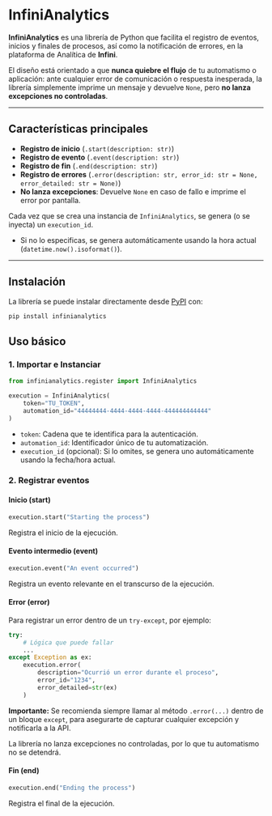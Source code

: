# InfiniAnalytics

**InfiniAnalytics** es una librería de Python que facilita el registro de eventos, inicios y finales de procesos, así como la notificación de errores, en la plataforma de Analítica de **Infini**.  

El diseño está orientado a que **nunca quiebre el flujo** de tu automatismo o aplicación: ante cualquier error de comunicación o respuesta inesperada, la librería simplemente imprime un mensaje y devuelve `None`, pero **no lanza excepciones no controladas**.

---

## Características principales

- **Registro de inicio** (`.start(description: str)`)  
- **Registro de evento** (`.event(description: str)`)  
- **Registro de fin** (`.end(description: str)`)  
- **Registro de errores** (`.error(description: str, error_id: str = None, error_detailed: str = None)`)  
- **No lanza excepciones**: Devuelve `None` en caso de fallo e imprime el error por pantalla.  

Cada vez que se crea una instancia de `InfiniAnalytics`, se genera (o se inyecta) un `execution_id`.  
- Si no lo especificas, se genera automáticamente usando la hora actual (`datetime.now().isoformat()`).

---

## Instalación

La librería se puede instalar directamente desde [PyPI](https://pypi.org/) con:

```bash
pip install infinianalytics
```


## Uso básico

### 1. Importar e Instanciar

```python
from infinianalytics.register import InfiniAnalytics

execution = InfiniAnalytics(
    token="TU_TOKEN",
    automation_id="44444444-4444-4444-4444-444444444444"
)
```

- `token`: Cadena que te identifica para la autenticación.
- `automation_id`: Identificador único de tu automatización.
- `execution_id` (opcional): Si lo omites, se genera uno automáticamente usando la fecha/hora actual.

### 2. Registrar eventos

#### Inicio (start)

```python
execution.start("Starting the process")
```

Registra el inicio de la ejecución.

#### Evento intermedio (event)

```python
execution.event("An event occurred")
```

Registra un evento relevante en el transcurso de la ejecución.

#### Error (error)

Para registrar un error dentro de un `try-except`, por ejemplo:

```python
try:
    # Lógica que puede fallar
    ...
except Exception as ex:
    execution.error(
        description="Ocurrió un error durante el proceso",
        error_id="1234",
        error_detailed=str(ex)
    )
```

**Importante:** Se recomienda siempre llamar al método `.error(...)` dentro de un bloque `except`, para asegurarte de capturar cualquier excepción y notificarla a la API.

La librería no lanza excepciones no controladas, por lo que tu automatismo no se detendrá.

#### Fin (end)

```python
execution.end("Ending the process")
```

Registra el final de la ejecución.



